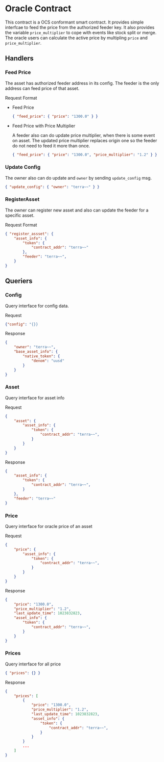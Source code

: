 # Oracle Contract

This contract is a OCS conformant smart contract. It provides simple interfcae to feed the price from the authorized feeder key. It also provides the variable `price_multiplier` to cope with events like stock split or merge. The oracle users can calculate the active price by multipling `price` and `price_multiplier`.

## Handlers

### Feed Price

The asset has authorized feeder address in its config. The feeder is the only address can feed price of that asset.

Request Format
* Feed Price

   ```json
   { "feed_price": { "price": "1300.0" } }
   ```

* Feed Price with Price Multiplier
    
   A feeder also can do update price multiplier, when there is some event on asset. The updated price multiplier replaces origin one so the feeder do not need to feed it more than once.

   ```json
   { "feed_price": { "price": "1300.0", "price_multiplier": "1.2" } }
   ```

### Update Config

The owner also can do update and `owner` by sending `update_config` msg.

```json
{ "update_config": { "owner": "terra~~" } }
```

### RegisterAsset

The owner can register new asset and also can update the feeder for a specific asset.

Request Format

```json
{ "register_assset": {
    "asset_info": { 
        "token": {
            "contract_addr": "terra~~"
        },
        "feeder": "terra~~",
    }
}
```

## Queriers
### Config
Query interface for config data.

Request

```json
{"config": "{}}
```

Response

```json
{
    "owner": "terra~~",
    "base_asset_info": {
        "native_token": {
            "denom": "uusd"
        }
    }
}
```

### Asset
Query interface for asset info

Request

```json
{
    "asset": {
        "asset_info": {
            "token": {
                "contract_addr": "terra~~",
            }
        }
    }
}
```

Response

```json
{
    "asset_info": {
        "token": {
            "contract_addr": "terra~~",
        }
    },
    "feeder": "terra~~"
}
```

### Price
Query interface for oracle price of an asset

Request

```json
{
    "price": {
        "asset_info": {
            "token": {
                "contract_addr": "terra~~",
            }
        }
    }
}
```

Response

```json
{
    "price": "1300.0",
    "price_multiplier": "1.2",
    "last_update_time": 1023832823,
    "asset_info": {
        "token": {
            "contract_addr": "terra~~",
        }
    }
}
```

### Prices
Query interface for all price

```json
{ "prices": {} }
```

Response

```json
{
    "prices": [
        {
            "price": "1300.0",
            "price_multiplier": "1.2",
            "last_update_time": 1023832823,
            "asset_info": {
                "token": {
                    "contract_addr": "terra~~",
                }
            }
        }
        ...
    ]    
}
```
